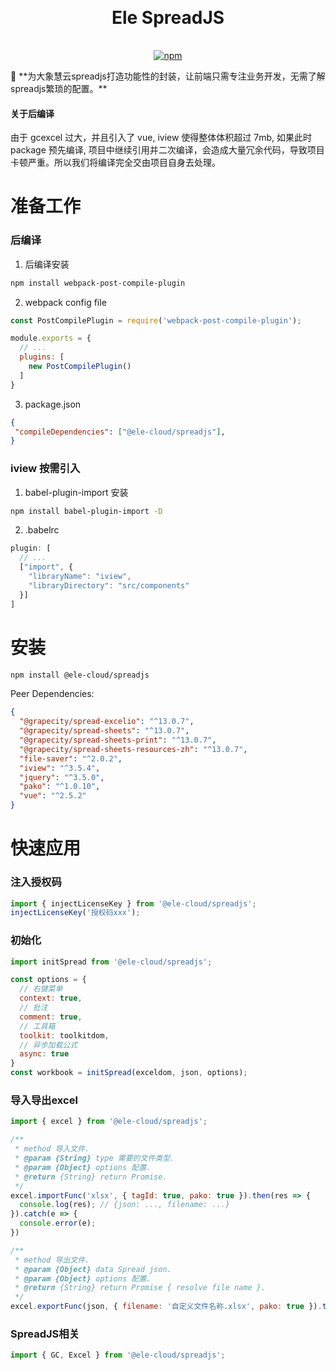 <h1 align="center" style="margin: 30px 0 35px;">Ele SpreadJS</h1>
<p align="center">
  <a href="https://www.npmjs.com/package/@ele-cloud/spreadjs"><img alt="npm" src="https://img.shields.io/npm/v/@ele-cloud/spreadjs"></a>
</p>
🦑 **为大象慧云spreadjs打造功能性的封装，让前端只需专注业务开发，无需了解spreadjs繁琐的配置。**

#### **关于后编译**

由于 gcexcel 过大，并且引入了 vue, iview 使得整体体积超过 7mb, 如果此时 package 预先编译, 项目中继续引用并二次编译，会造成大量冗余代码，导致项目卡顿严重。所以我们将编译完全交由项目自身去处理。

# 准备工作

### 后编译

1. 后编译安装

```bash
npm install webpack-post-compile-plugin
```

2. webpack config file

```javascript
const PostCompilePlugin = require('webpack-post-compile-plugin');

module.exports = {
  // ...
  plugins: [
    new PostCompilePlugin()
  ]
}
```

3. package.json

```json
{
 "compileDependencies": ["@ele-cloud/spreadjs"],
}
```

### iview 按需引入

1. babel-plugin-import 安装

```bash
npm install babel-plugin-import -D
```

2. .babelrc

```javascript
plugin: [
  // ...
  ["import", {
    "libraryName": "iview",
    "libraryDirectory": "src/components"
  }]
]
```

# 安装

```bash
npm install @ele-cloud/spreadjs
```

Peer Dependencies:

```json
{
  "@grapecity/spread-excelio": "^13.0.7",
  "@grapecity/spread-sheets": "^13.0.7",
  "@grapecity/spread-sheets-print": "^13.0.7",
  "@grapecity/spread-sheets-resources-zh": "^13.0.7",
  "file-saver": "^2.0.2",
  "iview": "^3.5.4",
  "jquery": "^3.5.0",
  "pako": "^1.0.10",
  "vue": "^2.5.2"
}
```

# 快速应用

### 注入授权码

```javascript
import { injectLicenseKey } from '@ele-cloud/spreadjs';
injectLicenseKey('授权码xxx');
```

### 初始化

```javascript
import initSpread from '@ele-cloud/spreadjs';

const options = {
  // 右键菜单
  context: true,
  // 批注
  comment: true,
  // 工具箱
  toolkit: toolkitdom,
  // 异步加载公式
  async: true
}
const workbook = initSpread(exceldom, json, options);
```

### 导入导出excel

```javascript
import { excel } from '@ele-cloud/spreadjs';

/**
 * method 导入文件.
 * @param {String} type 需要的文件类型.
 * @param {Object} options 配置.
 * @return {String} return Promise.
 */
excel.importFunc('xlsx', { tagId: true, pako: true }).then(res => {
  console.log(res); // {json: ..., filename: ...}
}).catch(e => {
  console.error(e);
})

/**
 * method 导出文件.
 * @param {Object} data Spread json.
 * @param {Object} options 配置.
 * @return {String} return Promise { resolve file name }.
 */
excel.exportFunc(json, { filename: '自定义文件名称.xlsx', pako: true }).then((filename) => {})
```

### SpreadJS相关

```javascript
import { GC, Excel } from '@ele-cloud/spreadjs';
```

